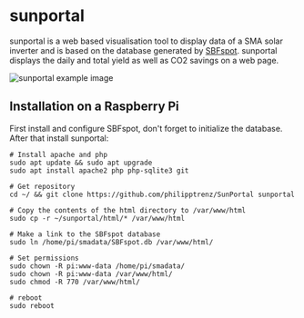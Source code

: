 # sunportal

sunportal is a web based visualisation tool to display data of a SMA solar inverter and is based on the database generated by [SBFspot](https://github.com/SBFspot/SBFspot). sunportal displays the daily and total yield as well as CO2 savings on a web page.

![sunportal example image](http://cloud.philipptrenz.de/index.php/apps/gallery/s/DAppzj9DyHPBx8i)

## Installation on a Raspberry Pi

First install and configure SBFspot, don't forget to initialize the database. After that install sunportal:

```
# Install apache and php
sudo apt update && sudo apt upgrade
sudo apt install apache2 php php-sqlite3 git

# Get repository
cd ~/ && git clone https://github.com/philipptrenz/SunPortal sunportal

# Copy the contents of the html directory to /var/www/html
sudo cp -r ~/sunportal/html/* /var/www/html

# Make a link to the SBFspot database 
sudo ln /home/pi/smadata/SBFspot.db /var/www/html/

# Set permissions
sudo chown -R pi:www-data /home/pi/smadata/
sudo chown -R pi:www-data /var/www/html/
sudo chmod -R 770 /var/www/html/

# reboot
sudo reboot
```
